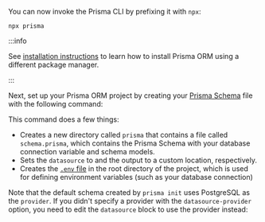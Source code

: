 You can now invoke the Prisma CLI by prefixing it with `npx`:

```terminal
npx prisma
```

:::info

See [installation instructions](/orm/tools/prisma-cli#installation) to learn how to install Prisma ORM using a different package manager.

:::

Next, set up your Prisma ORM project by creating your [Prisma Schema](/orm/prisma-schema) file with the following command:

This command does a few things:

- Creates a new directory called `prisma` that contains a file called `schema.prisma`, which contains the Prisma Schema with your database connection variable and schema models.
- Sets the `datasource` to and the output to a custom location, respectively.
- Creates the [`.env` file](/orm/more/development-environment/environment-variables) in the root directory of the project, which is used for defining environment variables (such as your database connection)

Note that the default schema created by `prisma init` uses PostgreSQL as the `provider`. If you didn't specify a provider with the `datasource-provider` option, you need to edit the `datasource` block to use the <code></code> provider instead:
